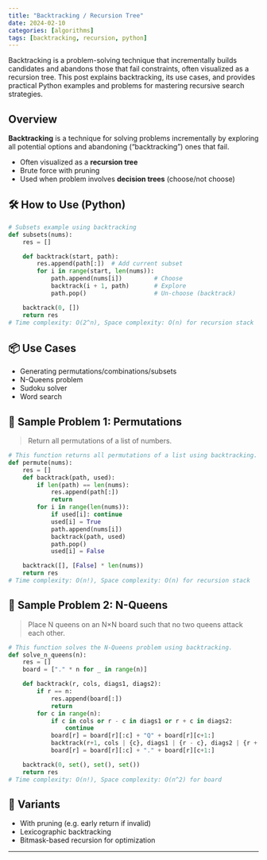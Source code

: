 ```yaml
---
title: "Backtracking / Recursion Tree"
date: 2024-02-10
categories: [algorithms]
tags: [backtracking, recursion, python]
---
```


Backtracking is a problem-solving technique that incrementally builds candidates and abandons those that fail constraints, often visualized as a recursion tree. This post explains backtracking, its use cases, and provides practical Python examples and problems for mastering recursive search strategies.

## Overview

**Backtracking** is a technique for solving problems incrementally by exploring all potential options and abandoning (“backtracking”) ones that fail.

- Often visualized as a **recursion tree**
- Brute force with pruning
- Used when problem involves **decision trees** (choose/not choose)

## 🛠️ How to Use (Python)

```python
# Subsets example using backtracking
def subsets(nums):
    res = []

    def backtrack(start, path):
        res.append(path[:])  # Add current subset
        for i in range(start, len(nums)):
            path.append(nums[i])         # Choose
            backtrack(i + 1, path)       # Explore
            path.pop()                   # Un-choose (backtrack)

    backtrack(0, [])
    return res
# Time complexity: O(2^n), Space complexity: O(n) for recursion stack
```

## 📦 Use Cases

- Generating permutations/combinations/subsets
- N-Queens problem
- Sudoku solver
- Word search

## 📘 Sample Problem 1: Permutations

> Return all permutations of a list of numbers.

```python
# This function returns all permutations of a list using backtracking.
def permute(nums):
    res = []
    def backtrack(path, used):
        if len(path) == len(nums):
            res.append(path[:])
            return
        for i in range(len(nums)):
            if used[i]: continue
            used[i] = True
            path.append(nums[i])
            backtrack(path, used)
            path.pop()
            used[i] = False

    backtrack([], [False] * len(nums))
    return res
# Time complexity: O(n!), Space complexity: O(n) for recursion stack
```

## 📘 Sample Problem 2: N-Queens

> Place N queens on an N×N board such that no two queens attack each other.

```python
# This function solves the N-Queens problem using backtracking.
def solve_n_queens(n):
    res = []
    board = ["." * n for _ in range(n)]

    def backtrack(r, cols, diags1, diags2):
        if r == n:
            res.append(board[:])
            return
        for c in range(n):
            if c in cols or r - c in diags1 or r + c in diags2:
                continue
            board[r] = board[r][:c] + "Q" + board[r][c+1:]
            backtrack(r+1, cols | {c}, diags1 | {r - c}, diags2 | {r + c})
            board[r] = board[r][:c] + "." + board[r][c+1:]

    backtrack(0, set(), set(), set())
    return res
# Time complexity: O(n!), Space complexity: O(n^2) for board
```

## 🔁 Variants

- With pruning (e.g. early return if invalid)
- Lexicographic backtracking
- Bitmask-based recursion for optimization

---

